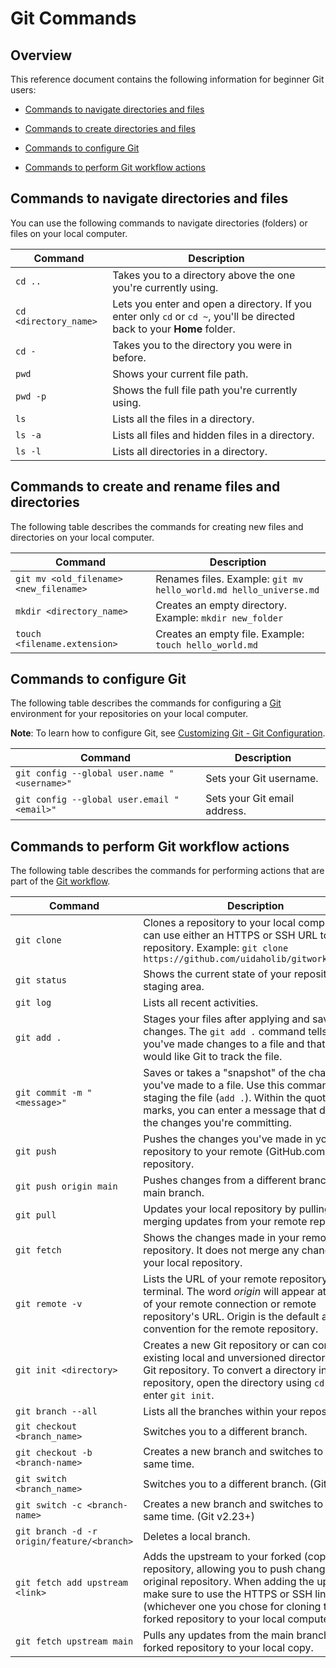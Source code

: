 # Git Commands

## Overview

This reference document contains the following information for beginner Git users:

- [Commands to navigate directories and files](https://github.com/heykayla/my-writing/blob/main/references/reference-git-commands.md#commands-to-navigate)

- [Commands to create directories and files](https://github.com/heykayla/my-writing/blob/main/references/reference-git-commands.md#commands-to-create-and-rename-files-and-directories)

- [Commands to configure Git](https://github.com/heykayla/my-writing/blob/main/references/reference-git-commands.md#commands-to-configure-git)

- [Commands to perform Git workflow actions](https://github.com/heykayla/my-writing/blob/main/references/reference-git-commands.md#commands-to-perform-git-workflow-actions)

## Commands to navigate directories and files

You can use the following commands to navigate directories (folders) or files on your local computer.

| Command | Description  |
|--|--|
| `cd ..` | Takes you to a directory above the one you're currently using. |
| `cd <directory_name>` | Lets you enter and open a directory. If you enter only `cd` or `cd ~`, you'll be directed back to your **Home** folder. |
| `cd -` | Takes you to the directory you were in before. |
| `pwd` | Shows your current file path. |
| `pwd -p` | Shows the full file path you're currently using. |
| `ls` | Lists all the files in a directory. |
| `ls -a` | Lists all files and hidden files in a directory. |
| `ls -l` | Lists all directories in a directory. |

## Commands to create and rename files and directories 

The following table describes the commands for creating new files and directories on your local computer.

| **Command** | **Description** |
|--|--|
| `git mv <old_filename> <new_filename>` | Renames files. Example: `git mv hello_world.md hello_universe.md` |
| `mkdir <directory_name>` | Creates an empty directory. Example: `mkdir new_folder` |
| `touch <filename.extension>` | Creates an empty file. Example: `touch hello_world.md` |

## Commands to configure Git

The following table describes the commands for configuring a [Git](https://git-scm.com/book/en/v2/Getting-Started-First-Time-Git-Setup) environment for your repositories on your local computer.

**Note**: To learn how to configure Git, see [Customizing Git - Git Configuration](https://git-scm.com/book/en/v2/Customizing-Git-Git-Configuration#_git_config).

| **Command**  | **Description** |
|--|--|
| `git config --global user.name "<username>"` | Sets your Git username. |
| `git config --global user.email "<email>"` | Sets your Git email address. |

## Commands to perform Git workflow actions

The following table describes the commands for performing actions that are part of the [Git workflow](https://uidaholib.github.io/get-git/3workflow.html).

| **Command** | **Description** |
|--|--|
| `git clone` | Clones a repository to your local computer. You can use either an HTTPS or SSH URL to clone a repository. Example: `git clone https://github.com/uidaholib/gitworkshop.git` |
| `git status` | Shows the current state of your repository and staging area. |
| `git log` | Lists all recent activities. |
| `git add .` | Stages your files after applying and saving changes. The `git add .` command tells Git that you've made changes to a file and that you would like Git to track the file. |
| `git commit -m "<message>"` | Saves or takes a "snapshot" of the changes you've made to a file. Use this command after staging the file (`add .`). Within the quotation marks, you can enter a message that describes the changes you're committing. |
| `git push` | Pushes the changes you've made in your local repository to your remote (GitHub.com) repository.
| `git push origin main` | Pushes changes from a different branch to the main branch. |
| `git pull` | Updates your local repository by pulling and merging updates from your remote repository. |
| `git fetch` | Shows the changes made in your remote repository. It does not merge any changes with your local repository. |
| `git remote -v` | Lists the URL of your remote repository in your terminal. The word _origin_ will appear at the start of your remote connection or remote repository's URL. Origin is the default and convention for the remote repository. |
| `git init <directory>` | Creates a new Git repository or can convert an existing local and unversioned directory into a Git repository. To convert a directory into a Git repository, open the directory using `cd` and enter `git init`. |
| `git branch --all` | Lists all the branches within your repository. |
| `git checkout <branch_name>` | Switches you to a different branch. |
| `git checkout -b <branch-name>` | Creates a new branch and switches to it at the same time. |
| `git switch <branch_name>` | Switches you to a different branch. (Git v2.23+) |
| `git switch -c <branch-name>` | Creates a new branch and switches to it at the same time. (Git v2.23+) |
| `git branch -d -r origin/feature/<branch>` | Deletes a local branch. |
| `git fetch add upstream <link>` | Adds the upstream to your forked (copied) repository, allowing you to push changes to the original repository. When adding the upstream, make sure to use the HTTPS or SSH link (whichever one you chose for cloning the forked repository to your local computer). |
| `git fetch upstream main` | Pulls any updates from the main branch of the forked repository to your local copy. |
